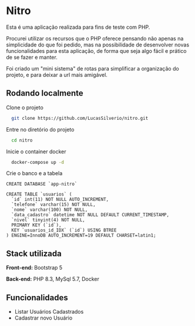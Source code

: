 
# Nitro
Esta é uma aplicação realizada para fins de teste com PHP.

Procurei utilizar os recursos que o PHP oferece pensando não apenas na simplicidade do que foi pedido, mas na possibilidade de desenvolver novas funcionalidades para esta aplicação, de forma que seja algo fácil e prático de se fazer e manter.

Foi criado um "mini sistema" de rotas para simplificar a organização do projeto, e para deixar a url mais amigável.


## Rodando localmente

Clone o projeto

```bash
  git clone https://github.com/LucasSilverio/nitro.git
```

Entre no diretório do projeto

```bash
  cd nitro
```

Inicie o container docker

```bash
  docker-compose up -d 
```

Crie o banco e a tabela

```
CREATE DATABASE `app-nitro` 

CREATE TABLE `usuarios` (
  `id` int(11) NOT NULL AUTO_INCREMENT,
  `telefone` varchar(15) NOT NULL,
  `nome` varchar(100) NOT NULL,
  `data_cadastro` datetime NOT NULL DEFAULT CURRENT_TIMESTAMP,
  `nivel` tinyint(4) NOT NULL,
  PRIMARY KEY (`id`),
  KEY `usuarios_id_IDX` (`id`) USING BTREE
) ENGINE=InnoDB AUTO_INCREMENT=19 DEFAULT CHARSET=latin1;
```


## Stack utilizada

**Front-end:** Bootstrap 5

**Back-end:** PHP 8.3, MySql 5.7, Docker


## Funcionalidades

- Listar Usuários Cadastrados
- Cadastrar novo Usuário

